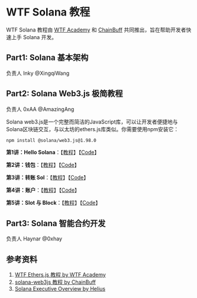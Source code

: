 # WTF Solana 教程

WTF Solana 教程由 [WTF Academy](https://wtf.academy) 和 [ChainBuff](https://chainbuff.com) 共同推出，旨在帮助开发者快速上手 Solana 开发。

## Part1: Solana 基本架构
负责人 Inky @XingqiWang


## Part2: Solana Web3.js 极简教程
负责人 0xAA @AmazingAng

Solana web3.js是一个完整而简洁的JavaScript库，可以让开发者便捷地与Solana区块链交互，与以太坊的ethers.js库类似。你需要使用npm安装它：

```bash
npm install @solana/web3.js@1.98.0
```

**第1讲：Hello Solana**：【[教程](https://github.com/WTFAcademy/WTF-Solana/blob/main/web3js/01_HelloSolana/readme.md)】【[Code](https://github.com/WTFAcademy/WTF-Solana/blob/main/web3js/01_HelloSolana/01_HelloSolana.ts)】

**第2讲：钱包**：【[教程](https://github.com/WTFAcademy/WTF-Solana/blob/main/web3js/02_Wallet/readme.md)】【[Code](https://github.com/WTFAcademy/WTF-Solana/blob/main/web3js/02_Wallet/02_Wallet.ts)】

**第3讲：转账 Sol**：【[教程](https://github.com/WTFAcademy/WTF-Solana/blob/main/web3js/03_Transfer/readme.md)】【[Code](https://github.com/WTFAcademy/WTF-Solana/blob/main/web3js/03_Transfer/03_Transfer.ts)】

**第4讲：账户**：【[教程](https://github.com/WTFAcademy/WTF-Solana/blob/main/web3js/04_Account/readme.md)】【[Code](https://github.com/WTFAcademy/WTF-Solana/blob/main/web3js/04_Account/04_Account.ts)】

**第5讲：Slot 与 Block**：【[教程](https://github.com/WTFAcademy/WTF-Solana/blob/main/web3js/05_Block/readme.md)】【[Code](https://github.com/WTFAcademy/WTF-Solana/blob/main/web3js/05_Block/05_Block.ts)】


## Part3: Solana 智能合约开发
负责人 Haynar @0xhay

## 参考资料

1. [WTF Ethers.js 教程 by WTF Academy](https://github.com/WTFAcademy/WTF-Ethers)
2. [solana-web3js 教程 by ChainBuff](https://github.com/ChainBuff/solana-web3js)
3. [Solana Executive Overview by Helius](https://www.helius.dev/blog/solana-executive-overview)
